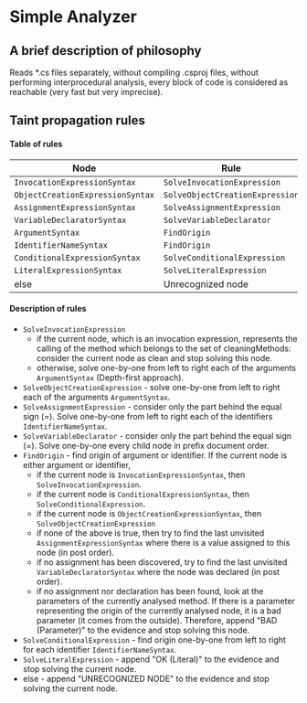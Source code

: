 # Simple Analyzer

## A brief description of philosophy
Reads *.cs files separately, without compiling .csproj files, without performing interprocedural analysis, every block of code is considered as reachable (very fast but very imprecise).

## Taint propagation rules

#### Table of rules
| Node                             | Rule                                           |
|----------------------------------|------------------------------------------------|
| `InvocationExpressionSyntax`     | `SolveInvocationExpression`                    |
| `ObjectCreationExpressionSyntax` | `SolveObjectCreationExpression`                |
| `AssignmentExpressionSyntax`     | `SolveAssignmentExpression`                    |
| `VariableDeclaratorSyntax`       | `SolveVariableDeclarator`                      |
| `ArgumentSyntax`                 | `FindOrigin`                                   |
| `IdentifierNameSyntax`           | `FindOrigin`                                   |
| `ConditionalExpressionSyntax`    | `SolveConditionalExpression`                   |
| `LiteralExpressionSyntax`        | `SolveLiteralExpression`                       |
| else                             | Unrecognized node                              |

#### Description of rules
- `SolveInvocationExpression`
    - if the current node, which is an invocation expression, represents the calling of the method which belongs to the set of cleaningMethods: consider the current node as clean and stop solving this node. 
    - otherwise, solve one-by-one from left to right each of the arguments `ArgumentSyntax` (Depth-first approach).
- `SolveObjectCreationExpression` - solve one-by-one from left to right each of the arguments `ArgumentSyntax`.
- `SolveAssignmentExpression` - consider only the part behind the equal sign (=). Solve one-by-one from left to right each of the identifiers `IdentifierNameSyntax`. 
- `SolveVariableDeclarator` - consider only the part behind the equal sign (=). Solve one-by-one every child node in prefix document order.
- `FindOrigin` - find origin of argument or identifier. If the current node is either argument or identifier,
    - if the current node is `InvocationExpressionSyntax`, then `SolveInvocationExpression`.
    - if the current node is `ConditionalExpressionSyntax`, then `SolveConditionalExpression`.
    - if the current node is `ObjectCreationExpressionSyntax`, then `SolveObjectCreationExpression`
    - if none of the above is true, then try to find the last unvisited `AssignmentExpressionSyntax` where there is a value assigned to this node (in post order).
    - if no assignment has been discovered, try to find the last unvisited `VariableDeclaratorSyntax` where the node was declared (in post order).
    - if no assignment nor declaration has been found, look at the parameters of the currently analysed method. If there is a parameter representing the origin of the currently analysed node, it is a bad parameter (it comes from the outside). Therefore, append "BAD (Parameter)" to the evidence and stop solving this node.
- `SolveConditionalExpression` - find origin one-by-one from left to right for each identifier `IdentifierNameSyntax`. 
- `SolveLiteralExpression` - append "OK (Literal)" to the evidence and stop solving the current node.
- else - append "UNRECOGNIZED NODE" to the evidence and stop solving the current node.